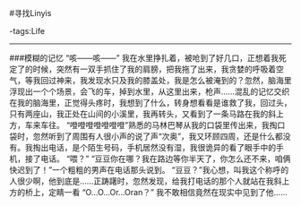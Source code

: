 #寻找Linyis

-tags:Life

----
###模糊的记忆
“咳——咳——”
我在水里挣扎着，被呛到了好几口，正想着我死定了的时候，突然有一双手抓住了我的肩膀，把我拖了出来，我贪婪的呼吸着空气，等我回过神来，我发现水只及我的膝盖处，我是怎么被淹到的？忽然，脑海里浮现出一个个场景，会飞的车，掉到水里，从这里出来，枪声......混乱的记忆交织在我的脑海里，正觉得头疼时，我想到了什么，转身想看看是谁救了我，回过头，只有两座山，我正处在山间的小溪里，我再转头，又看到了一条马路在我的斜上方，车来车往。
“噔噔噔噔噔噔噔”熟悉的马林巴琴从我的口袋里传出来，我掏口袋时，忽然听到了周围有人很小声的说了声“次奥”，我又环顾四周，还是什么都没有。我掏出电话，是个陌生号码，手机居然没有湿，我很诡异的看了眼手中的手机，接了电话。
“喂？”
“豆豆你在哪？我在路边等你半天了，你怎么还不来，咱俩快迟到了！”一个粗粗的男声在电话那头说到。
“豆豆？”我心想，叫我这个称呼的人很少啊，他到底是......正踌躇时，忽然发现，给我打电话的那个人就站在我斜上方的桥上，定睛一看
“O...O...Or...Oran？”
我不敢相信竟然在现实中见到了他......